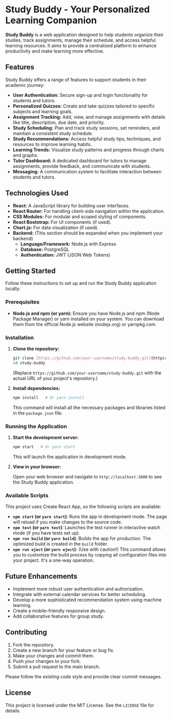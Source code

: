 # Study Buddy - Your Personalized Learning Companion

**Study Buddy** is a web application designed to help students organize their studies, track assignments, manage their schedule, and access helpful learning resources. It aims to provide a centralized platform to enhance productivity and make learning more effective.

## Features

Study Buddy offers a range of features to support students in their academic journey:

* **User Authentication:** Secure sign-up and login functionality for students and tutors.
* **Personalized Quizzes:** Create and take quizzes tailored to specific subjects and learning goals.
* **Assignment Tracking:** Add, view, and manage assignments with details like title, description, due date, and priority.
* **Study Scheduling:** Plan and track study sessions, set reminders, and maintain a consistent study schedule.
* **Study Recommendations:** Access helpful study tips, techniques, and resources to improve learning habits.
* **Learning Trends:** Visualize study patterns and progress through charts and graphs.
* **Tutor Dashboard:** A dedicated dashboard for tutors to manage assignments, provide feedback, and communicate with students.
* **Messaging:** A communication system to facilitate interaction between students and tutors.

## Technologies Used

* **React:** A JavaScript library for building user interfaces.
* **React Router:** For handling client-side navigation within the application.
* **CSS Modules:** For modular and scoped styling of components.
* **React Bootstrap:** For UI components (if used).
* **Chart.js:** For data visualization (if used).
* **Backend:** (This section should be expanded when you implement your backend)
    * **Language/Framework:** Node.js with Express
    * **Database:** PostgreSQL
    * **Authentication:** JWT (JSON Web Tokens)

## Getting Started

Follow these instructions to set up and run the Study Buddy application locally:

### Prerequisites

* **Node.js and npm (or yarn):** Ensure you have Node.js and npm (Node Package Manager) or yarn installed on your system. You can download them from the official Node.js website (nodejs.org) or yarnpkg.com.

### Installation

1.  **Clone the repository:**

    ```bash
    git clone [https://github.com/your-username/study-buddy.git](https://github.com/your-username/study-buddy.git)
    cd study-buddy
    ```

    (Replace `https://github.com/your-username/study-buddy.git` with the actual URL of your project's repository.)

2.  **Install dependencies:**

    ```bash
    npm install   # Or yarn install
    ```

    This command will install all the necessary packages and libraries listed in the `package.json` file.

### Running the Application

1.  **Start the development server:**

    ```bash
    npm start   # Or yarn start
    ```

    This will launch the application in development mode.

2.  **View in your browser:**

    Open your web browser and navigate to `http://localhost:3000` to see the Study Buddy application.

### Available Scripts

This project uses Create React App, so the following scripts are available:

* **`npm start` (or `yarn start`)**: Runs the app in development mode. The page will reload if you make changes to the source code.
* **`npm test` (or `yarn test`)**: Launches the test runner in interactive watch mode (if you have tests set up).
* **`npm run build` (or `yarn build`)**: Builds the app for production. The optimized build is created in the `build` folder.
* **`npm run eject` (or `yarn eject`)**: (Use with caution!) This command allows you to customize the build process by copying all configuration files into your project. It's a one-way operation.

## Future Enhancements

* Implement more robust user authentication and authorization.
* Integrate with external calendar services for better scheduling.
* Develop a more sophisticated recommendation system using machine learning.
* Create a mobile-friendly responsive design.
* Add collaborative features for group study.

## Contributing

1.  Fork the repository.
2.  Create a new branch for your feature or bug fix.
3.  Make your changes and commit them.
4.  Push your changes to your fork.
5.  Submit a pull request to the main branch.

Please follow the existing code style and provide clear commit messages.

## License

This project is licensed under the MIT License. See the `LICENSE` file for details.
